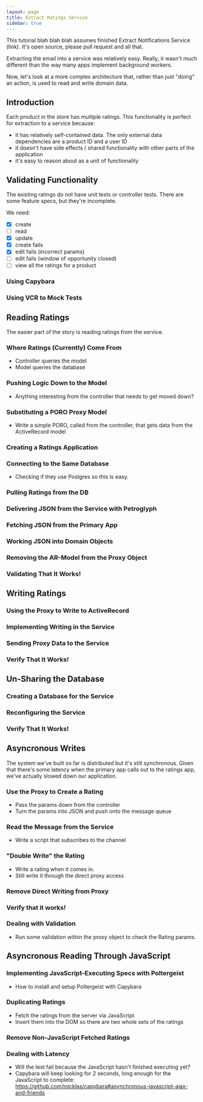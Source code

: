 ```yaml
---
layout: page
title: Extract Ratings Service
sidebar: true
---
```


This tutorial blah blah blah assumes finished Extract Notifications Service (link). It's open source, please pull request and all that.

Extracting the email into a service was relatively easy. Really, it wasn't much different than the way many apps implement background workers.

Now, let's look at a more complex architecture that, rather than just "doing" an action, is used to read and write domain data.

## Introduction

Each product in the store has multiple ratings. This functionality is perfect for extraction to a service because:

* it has relatively self-contained data. The only external data dependencies are a product ID and a user ID
* it doesn't have side effects / shared functionality with other parts of the application
* it's easy to reason about as a unit of functionality

## Validating Functionality

The existing ratings do not have unit tests or controller tests. There are some feature specs, but they're incomplete.

We need:

-[x] create
-[ ] read
-[x] update
-[x] create fails
-[x] edit fails (incorrect params)
-[ ] edit fails (window of opportunity closed)
-[ ] view all the ratings for a product

### Using Capybara 

### Using VCR to Mock Tests

## Reading Ratings

The easier part of the story is reading ratings from the service.

### Where Ratings (Currently) Come From

* Controller queries the model
* Model queries the database

### Pushing Logic Down to the Model

* Anything interesting from the controller that needs to get moved down?

### Substituting a PORO Proxy Model

* Write a simple PORO, called from the controller, that gets data from the ActiveRecord model

### Creating a Ratings Application

### Connecting to the Same Database

* Checking if they use Postgres so this is easy.

### Pulling Ratings from the DB

### Delivering JSON from the Service with Petroglyph

### Fetching JSON from the Primary App

### Working JSON into Domain Objects

### Removing the AR-Model from the Proxy Object

### Validating That It Works!

## Writing Ratings

### Using the Proxy to Write to ActiveRecord

### Implementing Writing in the Service

### Sending Proxy Data to the Service

### Verify That It Works!

## Un-Sharing the Database

### Creating a Database for the Service

### Reconfiguring the Service

### Verify That It Works!

## Asyncronous Writes

The system we've built so far is distributed but it's still synchronous. Given that there's some latency when the primary app calls out to the ratings app, we've actually slowed down our application.

### Use the Proxy to Create a Rating

* Pass the params down from the controller
* Turn the params into JSON and push onto the message queue

### Read the Message from the Service

* Write a script that subscribes to the channel

### "Double Write" the Rating

* Write a rating when it comes in.
* Still write it through the direct proxy access

### Remove Direct Writing from Proxy

### Verify that it works!

### Dealing with Validation

* Run some validation within the proxy object to check the Rating params.

## Asyncronous Reading Through JavaScript

### Implementing JavaScript-Executing Specs with Poltergeist

* How to install and setup Poltergeist with Capybara

### Duplicating Ratings

* Fetch the ratings from the server via JavaScript
* Insert them into the DOM so there are two whole sets of the ratings

### Remove Non-JavaScript Fetched Ratings

### Dealing with Latency

* Will the test fail because the JavaScript hasn't finished executing yet?
* Capybara will keep looking for 2 seconds, long enough for the JavaScript to complete: https://github.com/jnicklas/capybara#asynchronous-javascript-ajax-and-friends

